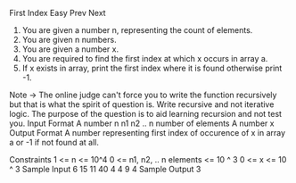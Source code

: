 
First Index
Easy  Prev   Next
1. You are given a number n, representing the count of elements.
2. You are given n numbers.
3. You are given a number x. 
4. You are required to find the first index at which x occurs in array a.
5. If x exists in array, print the first index where it is found otherwise print -1.

Note -> The online judge can't force you to write the function recursively but that is what the spirit of question is. Write recursive and not iterative logic. The purpose of the question is to aid learning recursion and not test you.
Input Format
A number n
n1
n2
.. n number of elements
A number x
Output Format
A number representing first index of occurence of x in array a or -1 if not found at all.

Constraints
1 <= n <= 10^4
0 <= n1, n2, .. n elements <= 10 ^ 3
0 <= x <= 10 ^ 3
Sample Input
6
15
11
40
4
4
9
4
Sample Output
3